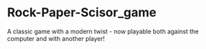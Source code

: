 # Rock-Paper-Scisor_game
A classic game with a modern twist - now playable both against the computer and with another player! 

